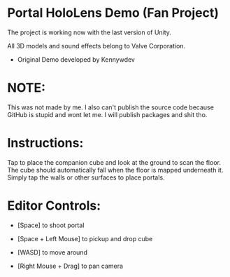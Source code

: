 # Portal HoloLens Demo (Fan Project)

The project is working now with the last version of Unity.

All 3D models and sound effects belong to Valve Corporation.

- Original Demo developed by Kennywdev

# NOTE: 

This was not made by me. I also can't publish the source code because GitHub is stupid and wont let me. I will publish packages and shit tho.

# Instructions:

Tap to place the companion cube and look at the ground to scan the floor. 
The cube should automatically fall when the floor is mapped underneath it. 
Simply tap the walls or other surfaces to place portals. 

# Editor Controls:

- [Space] to shoot portal

- [Space + Left Mouse] to pickup and drop cube

- [WASD] to move around

- [Right Mouse + Drag] to pan camera
